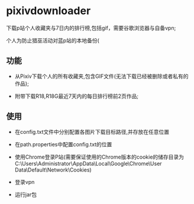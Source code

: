 # pixivdownloader
下载p站个人收藏夹与7日内的排行榜,包括gif，需要谷歌浏览器与自备vpn; 

个人为防止猎巫活动对蓝p站的本地备份(
## 功能
- 从Pixiv下载个人的所有收藏夹,包含GIF文件(无法下载已经被删除或者私有的作品);

- 附带下载R18,R18G最近7天内的每日排行榜前2页作品;
## 使用
- 在config.txt文件中分别配置各图片下载目标路径,并存放在任意位置

- 在path.properties中配置config.txt的位置

- 使用Chrome登录P站(需要保证使用的Chrome版本的cookie的储存目录为C:\Users\Administrator\AppData\Local\Google\Chrome\User Data\Default\Network\Cookies)

- 登录vpn

- 运行jar包
